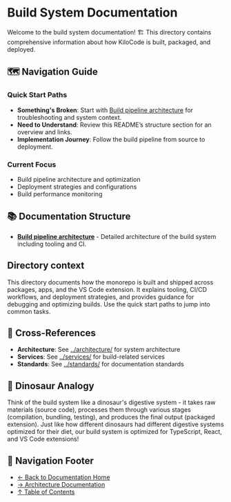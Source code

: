 # Build System Documentation

Welcome to the build system documentation! 🏗️ This directory contains comprehensive information about how KiloCode is built, packaged, and deployed.

## 🗺️ Navigation Guide

### Quick Start Paths
- **Something's Broken**: Start with [Build pipeline architecture](BUILD_PIPELINE_ARCHITECTURE.md) for troubleshooting and system context.
- **Need to Understand**: Review this README’s structure section for an overview and links.
- **Implementation Journey**: Follow the build pipeline from source to deployment.

### Current Focus
- Build pipeline architecture and optimization
- Deployment strategies and configurations
- Build performance monitoring

## 📚 Documentation Structure

- **[Build pipeline architecture](BUILD_PIPELINE_ARCHITECTURE.md)** - Detailed architecture of the build system including tooling and CI.

## Directory context

This directory documents how the monorepo is built and shipped across packages, apps, and the VS Code extension. It explains tooling, CI/CD workflows, and deployment strategies, and provides guidance for debugging and optimizing builds. Use the quick start paths to jump into common tasks.

## 🔗 Cross-References

- **Architecture**: See [../architecture/](../architecture/) for system architecture
- **Services**: See [../services/](../services/) for build-related services
- **Standards**: See [../standards/](../standards/) for documentation standards

## 🦕 Dinosaur Analogy

Think of the build system like a dinosaur's digestive system - it takes raw materials (source code), processes them through various stages (compilation, bundling, testing), and produces the final output (packaged extension). Just like how different dinosaurs had different digestive systems optimized for their diet, our build system is optimized for TypeScript, React, and VS Code extensions!

## 🧭 Navigation Footer

- [← Back to Documentation Home](../INDEX.md)
- [→ Architecture Documentation](../architecture/README.md)
- [↑ Table of Contents](../INDEX.md)
